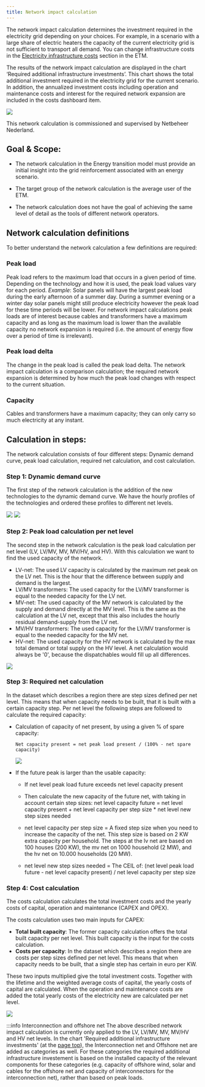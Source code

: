 ```yaml
---
title: Network impact calculation
---
```


The network impact calculation determines the investment required in the electricity grid depending on your choices. For example, in a scenario with a large share of electric heaters the capacity of the current electricity grid is not sufficient to transport all demand. You can change infrastructure costs in the [Electricity infrastructure costs](https://pro.energytransitionmodel.com/scenario/costs/infrastructure/electricity-infrastructure-costs) section in the ETM.

The results of the network impact calculation are displayed in the chart ‘Required additional infrastructure investments’. This chart shows the total additional investment required in the electricity grid for the current scenario. In addition, the annualized investment costs including operation and maintenance costs and interest for the required network expansion are included in the costs dashboard item. 

![](/img/docs/additional_infra.png)

This network calculation is commissioned and supervised by Netbeheer Nederland.

## Goal & Scope:

*	The network calculation in the Energy transition model must provide an initial insight into the grid reinforcement associated with an energy scenario.

*	The target group of the network calculation is the average user of the ETM.

*	The network calculation does not have the goal of achieving the same level of detail as the tools of different network operators.

## Network calculation definitions

To better understand the network calculation a few definitions are required:

### Peak load

Peak load refers to the maximum load that occurs in a given period of time. Depending on the technology and how it is used, the peak load values vary for each period. *Example*: Solar panels will have the largest peak load during the early afternoon of a summer day. During a summer evening or a winter day solar panels might still produce electricity however the peak load for these time periods will be lower. For network impact calculations peak loads are of interest because cables and transformers have a maximum capacity and as long as the maximum load is lower than the available capacity no network expansion is required (i.e. the amount of energy flow over a period of time is irrelevant).

### Peak load delta

The change in the peak load is called the peak load delta. The network impact calculation is a comparison calculation; the required network expansion is determined by how much the peak load changes with respect to the current situation.

### Capacity

Cables and transformers have a maximum capacity; they can only carry so much electricity at any instant. 

## Calculation in steps:
The network calculation consists of four different steps: Dynamic demand curve, peak load calculation, required net calculation, and cost calculation.

### Step 1: Dynamic demand curve
The first step of the network calculation is the addition of the new technologies to the dynamic demand curve. We have the hourly profiles of the technologies and ordered these profiles to different net levels.

![](/img/docs/dynamic_demand_lv.jpg)
![](/img/docs/dynamic_demand_hv.jpg)
 
### Step 2: Peak load calculation per net level

The second step in the network calculation is the peak load calculation per net level (LV, LV/MV, MV, MV/HV, and HV). With this calculation we want to find the used capacity of the network.

*	LV-net: The used LV capacity is calculated by the maximum net peak on the LV net. This is the hour that the difference between supply and demand is the largest.
*	LV/MV transformers: The used capacity for the LV/MV transformer is equal to the needed capacity for the LV net.
*	MV-net: The used capacity of the MV network is calculated by the supply and demand directly at the MV level. This is the same as the calculation at the LV net, except that this also includes the hourly residual demand-supply from the LV net.
*	MV/HV transformers: The used capacity for the LV/MV transformer is equal to the needed capacity for the MV net.
*	HV-net: The used capacity for the HV network is calculated by the max total demand or total supply on the HV level. A net calculation would always be '0', because the dispatchables would fill up all differences.

![](/img/docs/net_load.jpg)


### Step 3: Required net calculation
In the dataset which describes a region there are step sizes defined per net level. This means that when capacity needs to be built, that it is built with a certain capacity step. Per net level the following steps are followed to calculate the required capacity:

*	Calculation of capacity of net present, by using a given % of spare capacity:

	```
	Net capacity present = net peak load present / (100% - net spare capacity)
	```

	![](/img/docs/total_capacity.jpg)

*	If the future peak is larger than the usable capacity:

	* If net level peak load future exceeds net level capacity present

	*	Then calculate the new capacity of the future net, with taking in account certain step sizes:
	net level capacity future = net level capacity present + net level capacity per step size * net level new step sizes needed

	  * net level capacity per step size = A fixed step size when you need to increase the capacity of the net. This step size is based on 2 KW extra capacity per household. The steps at the lv net are based on 100 houses (200 KW), the mv net on 1000 household (2 MW), and the hv net on 10.000 households (20 MW).

	  * net level new step sizes needed = The CEIL of: (net level peak load future - net level capacity present) / net level capacity per step size

### Step 4: Cost calculation

The costs calculation calculates the total investment costs and the yearly costs of capital, operation and maintenance (CAPEX and OPEX).

The costs calculation uses two main inputs for CAPEX:
*	**Total built capacity**: The former capacity calculation offers the total built capacity per net level. This built capacity is the input for the costs calculation.
*	**Costs per capacity**: In the dataset which describes a region there are costs per step sizes defined per net level. This means that when capacity needs to be built, that a single step has certain in euro per KW.

These two inputs multiplied give the total investment costs. Together with the lifetime and the weighted average costs of capital, the yearly costs of capital are calculated. When the operation and maintenance costs are added the total yearly costs of the electricity new are calculated per net level.

![](/img/docs/overview_network_cost_calculation.jpg)

:::info Interconnection and offshore net
The above described network impact calculation is currently only applied to the LV, LV/MV, MV, MV/HV and HV net levels. In the chart 'Required additional infrastructure investments' (at the [page top](network)), the Interconnection net and Offshore net are added as categories as well. For these categories the required additional infrastructure investement is based on the installed capacity of the relevant components for these categories (e.g. capacity of offshore wind, solar and cables for the offshore net and capacity of interconnectors for the interconnection net), rather than based on peak loads. 

